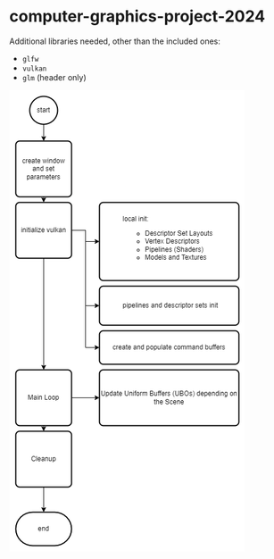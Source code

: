 # computer-graphics-project-2024

Additional libraries needed, other than the included ones:
- `glfw`
- `vulkan`
- `glm` (header only)

![Alt text](doc/CG%20Project%20Flowchart.png?raw=true "Flowchart")